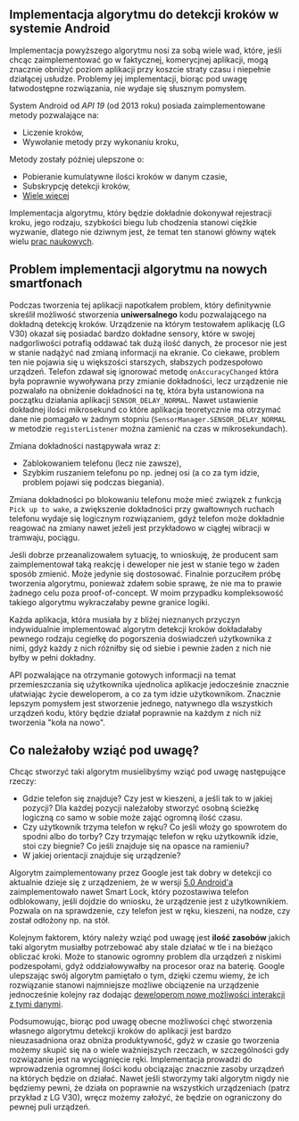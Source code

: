 ## Implementacja algorytmu do detekcji kroków w systemie Android

Implementacja powyższego algorytmu nosi za sobą wiele wad, które, jeśli chcąc zaimplementować go w faktycznej, komerycjnej aplikacji, mogą znacznie obniżyć poziom aplikacji przy koszcie straty czasu i niepełnie działącej usłudze. Problemy jej implementacji, biorąc pod uwagę łatwodostępne rozwiązania, nie wydaje się słusznym pomysłem.

System Android od *API 19* (od 2013 roku) posiada zaimplementowane metody pozwalające na:
* Liczenie kroków,
* Wywołanie metody przy wykonaniu kroku,

Metody zostały później ulepszone o:
* Pobieranie kumulatywne ilości kroków w danym czasie,
* Subskrypcję detekcji kroków,
* [Wiele więcej](https://developers.google.com/fit/android/)

Implementacja algorytmu, który będzie dokładnie dokonywał rejestracji kroku, jego rodzaju, szybkości biegu lub chodzenia stanowi ciężkie wyzwanie, dlatego nie dziwnym jest, że temat ten stanowi główny wątek wielu [prac naukowych](https://scholar.google.pl/scholar?hl=en&as_sdt=0%2C5&q=step+detection+algorithm&btnG=&oq=step+detection+a). 

## Problem implementacji algorytmu na nowych smartfonach

Podczas tworzenia tej aplikacji napotkałem problem, który definitywnie skreślił możliwość stworzenia **uniwersalnego** kodu pozwalającego na dokładną detekcję kroków. Urządzenie na którym testowałem aplikację (LG V30) okazał się posiadać bardzo dokładne sensory, które w swojej nadgorliwości potrafią oddawać tak dużą ilość danych, że procesor nie jest w stanie nadążyć nad zmianą informacji na ekranie. Co ciekawe, problem ten nie pojawia się u większości starszych, słabszych podzespołowo urządzeń. Telefon zdawał się ignorować metodę `onAccuracyChanged` która była poprawnie wywoływana przy zmianie dokładności, lecz urządzenie nie pozwalało na obniżenie dokładności na tę, która była ustanowiona na początku działania aplikacji `SENSOR_DELAY_NORMAL`. Nawet ustawienie dokładnej ilości mikrosekund co które aplikacja teoretycznie ma otrzymać dane nie pomagało w żadnym stopniu (`SensorManager.SENSOR_DELAY_NORMAL` w metodzie `registerListener` można zamienić na czas w mikrosekundach). 

Zmiana dokładności nastąpywała wraz z:
* Zablokowaniem telefonu (lecz nie zawsze),
* Szybkim ruszaniem telefonu po np. jednej osi (a co za tym idzie, problem pojawi się podczas biegania).

Zmiana dokładności po blokowaniu telefonu może mieć związek z funkcją `Pick up to wake`, a zwiększenie dokładności przy gwałtownych ruchach telefonu wydaje się logicznym rozwiązaniem, gdyż telefon może dokładnie reagować na zmiany nawet jeżeli jest przykładowo w ciągłej wibracji w tramwaju, pociągu. 

Jeśli dobrze przeanalizowałem sytuację, to wnioskuję, że producent sam zaimplementował taką reakcję i deweloper nie jest w stanie tego w żaden sposób zmienić. Może jedynie się dostosować. Finalnie porzuciłem próbę tworzenia algorytmu, ponieważ zdałem sobie sprawę, że nie ma to prawie żadnego celu poza proof-of-concept. W moim przypadku kompleksowość takiego algorytmu wykraczałaby pewne granice logiki. 

Każda aplikacja, która musiała by z bliżej nieznanych przyczyn indywidualnie implementować algorytm detekcji kroków dokładałaby pewnego rodzaju cegiełkę do pogorszenia doświadczeń użytkownika z nimi, gdyż każdy z nich różniłby się od siebie i pewnie żaden z nich nie byłby w pełni dokładny. 

API pozwalające na otrzymanie gotowych informacji na temat przemieszczania się użytkownika ujednolica aplikacje jedocześnie znacznie ułatwiając życie deweloperom, a co za tym idzie użytkownikom. Znacznie lepszym pomysłem jest stworzenie jednego, natywnego dla wszystkich urządzeń kodu, który będzie działał poprawnie na każdym z nich niż tworzenia "koła na nowo". 

## Co należałoby wziąć pod uwagę?

Chcąc stworzyć taki algorytm musielibyśmy wziąć pod uwagę następujące rzeczy:
* Gdzie telefon się znajduje? Czy jest w kieszeni, a jeśli tak to w jakiej pozycji? Dla każdej pozycji należałoby stworzyć osobną ścieżkę logiczną co samo w sobie może zająć ogromną ilość czasu.
* Czy użytkownik trzyma telefon w ręku? Co jeśli włoży go spowrotem do spodni albo do torby? Czy trzymając telefon w ręku użytkownik idzie, stoi czy biegnie? Co jeśli znajduje się na opasce na ramieniu?
* W jakiej orientacji znajduje się urządzenie? 

Algorytm zaimplementowany przez Google jest tak dobry w detekcji co aktualnie dzieje się z urządzeniem, że w wersji [5.0 Android'a](https://www.androidcentral.com/body-detection-explained) zaimplementowało nawet Smart Lock, który pozostawiwa telefon odblokowany, jeśli dojdzie do wniosku, że urządzenie jest z użytkownikiem. Pozwala on na sprawdzenie, czy telefon jest w ręku, kieszeni, na nodze, czy został odłożony np. na stół. 

Kolejnym faktorem, który należy wziąć pod uwagę jest **ilość zasobów** jakich taki algorytm musiałby potrzebować aby stale działać w tle i na bieżąco obliczać kroki. Może to stanowic ogromny problem dla urządzeń z niskimi podzespołami, gdyż oddziałowywałby na procesor oraz na baterię. Google ulepszając swój algorytm pamiętało o tym, dzięki czemu wiemy, że ich rozwiązanie stanowi najmniejsze możliwe obciązenie na urządzenie jednocześnie kolejny raz dodając [deweloperom nowe możliwości interakcji z tymi danymi](https://developers.google.com/android/reference/com/google/android/gms/fitness/RecordingApi). 

Podsumowując, biorąc pod uwagę obecne możliwości chęć stworzenia własnego algorytmu detekcji kroków do aplikacji jest bardzo nieuzasadniona oraz obniża produktywność, gdyż w czasie go tworzenia możemy skupić się na o wiele ważniejszych rzeczach, w szczególności gdy rozwiązanie jest na wyciągnięcie ręki. Implementacja prowadzi do wprowadzenia ogromnej ilości kodu obciązając znacznie zasoby urządzeń na których będzie on działać. Nawet jeśli stworzymy taki algorytm nigdy nie będziemy pewni, że działa on poprawnie na wszystkich urządzeniach (patrz przykład z LG V30), wręcz możemy założyć, że będzie on ograniczony do pewnej puli urządzeń. 
